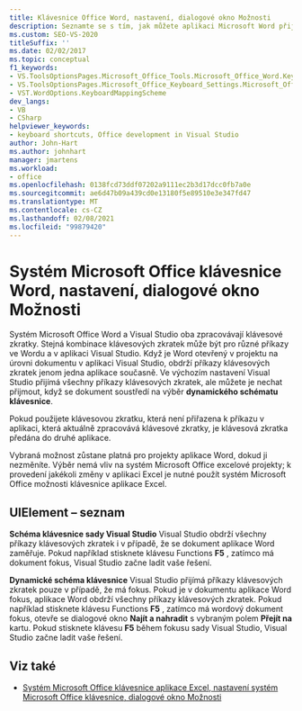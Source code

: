 ```yaml
---
title: Klávesnice Office Word, nastavení, dialogové okno Možnosti
description: Seznamte se s tím, jak můžete aplikaci Microsoft Word přijmout příkazy klávesových zkratek, když se dokument soustředí na výběr dynamického schématu klávesnice.
ms.custom: SEO-VS-2020
titleSuffix: ''
ms.date: 02/02/2017
ms.topic: conceptual
f1_keywords:
- VS.ToolsOptionsPages.Microsoft_Office_Tools.Microsoft_Office_Word.Keyboard
- VS.ToolsOptionsPages.Microsoft_Office_Keyboard_Settings.Microsoft_Office_Word_Keyboard
- VST.WordOptions.KeyboardMappingScheme
dev_langs:
- VB
- CSharp
helpviewer_keywords:
- keyboard shortcuts, Office development in Visual Studio
author: John-Hart
ms.author: johnhart
manager: jmartens
ms.workload:
- office
ms.openlocfilehash: 0138fcd73ddf07202a9111ec2b3d17dcc0fb7a0e
ms.sourcegitcommit: ae6d47b09a439cd0e13180f5e89510e3e347fd47
ms.translationtype: MT
ms.contentlocale: cs-CZ
ms.lasthandoff: 02/08/2021
ms.locfileid: "99879420"
---
```

# <a name="microsoft-office-word-keyboard-settings-options-dialog-box"></a>Systém Microsoft Office klávesnice Word, nastavení, dialogové okno Možnosti
  Systém Microsoft Office Word a Visual Studio oba zpracovávají klávesové zkratky. Stejná kombinace klávesových zkratek může být pro různé příkazy ve Wordu a v aplikaci Visual Studio. Když je Word otevřený v projektu na úrovni dokumentu v aplikaci Visual Studio, obdrží příkazy klávesových zkratek jenom jedna aplikace současně. Ve výchozím nastavení Visual Studio přijímá všechny příkazy klávesových zkratek, ale můžete je nechat přijmout, když se dokument soustředí na výběr **dynamického schématu klávesnice**.

 Pokud použijete klávesovou zkratku, která není přiřazena k příkazu v aplikaci, která aktuálně zpracovává klávesové zkratky, je klávesová zkratka předána do druhé aplikace.

 Vybraná možnost zůstane platná pro projekty aplikace Word, dokud ji nezměníte. Výběr nemá vliv na systém Microsoft Office excelové projekty; k provedení jakékoli změny v aplikaci Excel je nutné použít systém Microsoft Office možnosti klávesnice aplikace Excel.

## <a name="uielement-list"></a>UIElement – seznam
 **Schéma klávesnice sady Visual Studio** Visual Studio obdrží všechny příkazy klávesových zkratek i v případě, že se dokument aplikace Word zaměřuje. Pokud například stisknete klávesu Functions **F5** , zatímco má dokument fokus, Visual Studio začne ladit vaše řešení.

 **Dynamické schéma klávesnice** Visual Studio přijímá příkazy klávesových zkratek pouze v případě, že má fokus. Pokud je v dokumentu aplikace Word fokus, aplikace Word obdrží všechny příkazy klávesových zkratek. Pokud například stisknete klávesu Functions **F5** , zatímco má wordový dokument fokus, otevře se dialogové okno **Najít a nahradit** s vybraným polem **Přejít na** kartu. Pokud stisknete klávesu **F5** během fokusu sady Visual Studio, Visual Studio začne ladit vaše řešení.

## <a name="see-also"></a>Viz také
- [Systém Microsoft Office klávesnice aplikace Excel, nastavení systém Microsoft Office klávesnice, dialogové okno Možnosti](../vsto/microsoft-office-excel-keyboard-microsoft-office-keyboard-settings-options-dialog-box.md)
